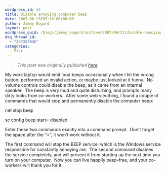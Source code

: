 ```yaml
---
wordpress_id: 34
title: Disable annoying computer beep
date: 2007-06-23T05:10:00+00:00
author: Jimmy Bogard
layout: post
wordpress_guid: /blogs/jimmy_bogard/archive/2007/06/23/disable-annoying-computer-beep.aspx
dsq_thread_id:
  - "267357045"
categories:
  - Misc
---
```

> _This post was originally published [here](http://grabbagoft.blogspot.com/2007/06/disable-annoying-computer-beep.html)._

My work laptop would emit loud beeps occasionally when I hit the wrong button, performed an invalid action, or maybe just looked at it funny.&nbsp; No volume controls could disable the beep, as it came from an internal speaker.&nbsp; The beep is very loud and quite disturbing,&nbsp;and prompts many dirty looks from&nbsp;co-workers.&nbsp; After some web sleuthing, I found a couple of commands that would stop and permanently disable the computer beep:

net stop beep

sc config beep start= disabled

Enter these two commands exactly into a command prompt.&nbsp; Don&#8217;t forget the space after the &#8220;=&#8221;, it won&#8217;t work without it.

The first command will stop the BEEP service, which is the Windows service responsible for constantly annoying me.&nbsp; The second command disables the service completely, and will prevent it from starting up the next time you turn on your computer.&nbsp; Now you can live happily beep-free, and&nbsp;your co-workers will thank you for it.